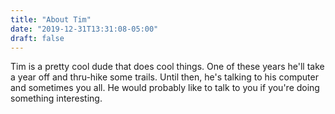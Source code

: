 ```yaml
---
title: "About Tim"
date: "2019-12-31T13:31:08-05:00"
draft: false
---
```


Tim is a pretty cool dude that does cool things.
One of these years he'll take a year off and thru-hike
some trails. Until then, he's talking to his computer and
sometimes you all. He would probably like to talk to you
if you're doing something interesting.